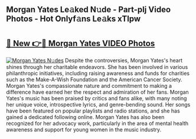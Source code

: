 ## Morgan Yates Le𝚊ked N𝚞de - Part-pIj Video Photos - Hot Onlyf𝚊ns Le𝚊ks xTIpw

# <h2><a href="http://ab53654.deff.icu/?id=Morgan+Yates">🔗 New 👉🔴 Morgan Yates VIDEO Photos</a></h2>

[![Morgan Yates N𝚞des](https://i.imgur.com/rIISA9y.gif)](http://ab53654.deff.icu/?id=Morgan+Yates)
Despite the controversies, Morgan Yates's heart shines through her charitable endeavors. She has been involved in various philanthropic initiatives, including raising awareness and funds for charities such as the Make-A-Wish Foundation and the American Cancer Society. Morgan Yates's compassionate nature and commitment to making a difference have earned her the respect and admiration of her fans. Morgan Yates's music has been praised by critics and fans alike, with many noting her unique voice, introspective lyrics, and genre-bending sound. Her songs have been featured on popular playlists and radio stations, and she has gained a dedicated following online. Morgan Yates has also been recognized for her advocacy work, particularly in the area of mental health awareness and support for young women in the music industry.
